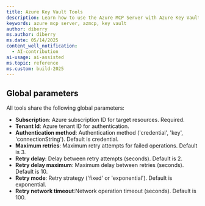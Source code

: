 ```yaml
---
title: Azure Key Vault Tools 
description: Learn how to use the Azure MCP Server with Azure Key Vault keys.
keywords: azure mcp server, azmcp, key vault
author: diberry
ms.author: diberry
ms.date: 05/14/2025
content_well_notification: 
  - AI-contribution
ai-usage: ai-assisted
ms.topic: reference
ms.custom: build-2025
--- 
```

## Global parameters

All tools share the following global parameters: 

* **Subscription**: Azure subscription ID for target resources. Required.
* **Tenant Id**: Azure tenant ID for authentication.
* **Authentication method**: Authentication method ('credential', 'key', 'connectionString'). Default is credential.
* **Maximum retries**: Maximum retry attempts for failed operations. Default is 3. 
* **Retry delay**: Delay between retry attempts (seconds). Default is 2.
* **Retry delay maximum**: Maximum delay between retries (seconds). Default is 10.
* **Retry mode**: Retry strategy ('fixed' or 'exponential'). Default is exponential.
* **Retry network timeout**:Network operation timeout (seconds). Default is 100.